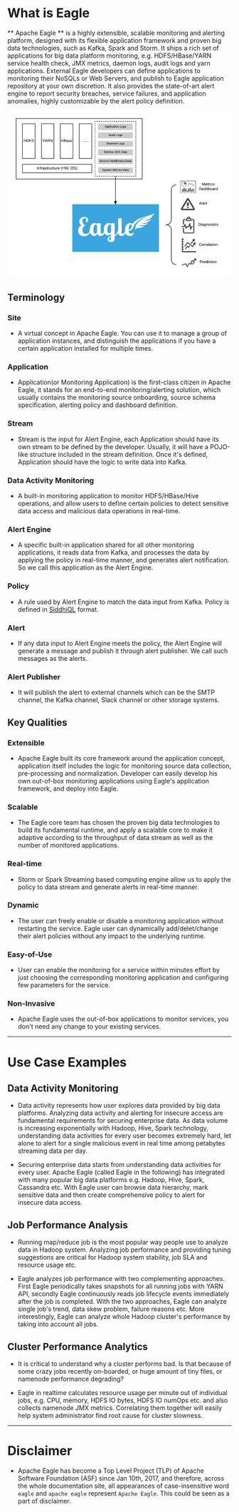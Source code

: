 <!--
{% comment %}
Licensed to the Apache Software Foundation (ASF) under one or more
contributor license agreements.  See the NOTICE file distributed with
this work for additional information regarding copyright ownership.
The ASF licenses this file to you under the Apache License, Version 2.0
(the "License"); you may not use this file except in compliance with
the License.  You may obtain a copy of the License at

http://www.apache.org/licenses/LICENSE-2.0

Unless required by applicable law or agreed to in writing, software
distributed under the License is distributed on an "AS IS" BASIS,
WITHOUT WARRANTIES OR CONDITIONS OF ANY KIND, either express or implied.
See the License for the specific language governing permissions and
limitations under the License.
{% endcomment %}
-->

# What is Eagle

** Apache Eagle ** is a highly extensible, scalable monitoring and
 alerting platform, designed with its flexible application framework and proven big data technologies, such as Kafka, Spark and Storm. It ships a rich set of applications for big data platform monitoring, e.g. HDFS/HBase/YARN service health check, JMX metrics, daemon logs, audit logs and yarn applications. External Eagle developers can define applications to monitoring their NoSQLs or Web Servers, and publish to Eagle application repository at your own discretion. It also provides the state-of-art alert engine to report security breaches, service failures, and application anomalies, highly customizable by the alert policy definition. 

![overview](include/images/overview.png)

## Terminology

### Site

* A virtual concept in Apache Eagle. You can use it to manage a group of application instances, and distinguish the applications if you have a certain application installed for multiple times.

### Application

* Application(or Monitoring Application) is the first-class citizen in Apache Eagle, 
it stands for an end-to-end monitoring/alerting solution,
 which usually contains the 
 monitoring source onboarding, source schema specification, alerting policy and dashboard definition.

### Stream

* Stream is the input for Alert Engine, each Application should have its own stream to be defined 
by the developer. Usually, it will have a POJO-like structure included in the stream definition.
 Once it's defined, Application should have the logic to write data into Kafka.

### Data Activity Monitoring

* A built-in monitoring application to monitor HDFS/HBase/Hive operations, and allow users to define certain policies to detect sensitive data access and malicious data operations in real-time.

### Alert Engine

* A specific built-in application shared for all other monitoring applications, it reads data from Kafka, and processes the data by applying the policy in real-time manner, and generates alert notification. So we call this application as the Alert Engine.

### Policy

* A rule used by Alert Engine to match the data input from Kafka. Policy is defined in [SiddhiQL](https://docs.wso2.com/display/CEP300/Siddhi+Language+Specification) format.

### Alert 

* If any data input to Alert Engine meets the policy, the Alert Engine will generate a message and publish it through alert publisher. We call such messages as the alerts.

### Alert Publisher

* It will publish the alert to external channels which can be the SMTP channel, the Kafka channel, Slack channel or other storage systems.

## Key Qualities

### Extensible

* Apache Eagle built its core framework around the application concept, application itself includes the logic for monitoring source data collection, pre-processing and normalization. Developer can easily develop his own out-of-box monitoring applications using Eagle's application framework, and deploy into Eagle.

### Scalable

* The Eagle core team has chosen the proven big data technologies to build its fundamental runtime, and apply a scalable core to make it adaptive according to the throughput of data stream as well as the number of monitored applications.

### Real-time

* Storm or Spark Streaming based computing engine allow us to apply the policy to data stream and generate alerts in real-time manner.

### Dynamic

* The user can freely enable or disable a monitoring application without restarting the service. Eagle user can dynamically add/delet/change their alert policies without any impact to the underlying runtime.

### Easy-of-Use

* User can enable the monitoring for a service within minutes effort by just choosing the corresponding monitoring application and configuring few parameters for the service.

### Non-Invasive

* Apache Eagle uses the out-of-box applications to monitor services, you don't need any change to your existing services.

---

# Use Case Examples

## Data Activity Monitoring

* Data activity represents how user explores data provided by big data platforms. Analyzing data activity and alerting for insecure access are fundamental requirements for securing enterprise data. As data volume is increasing exponentially with Hadoop, Hive, Spark technology, understanding data activities for every user becomes extremely hard, let alone to alert for a single malicious event in real time among petabytes streaming data per day.

* Securing enterprise data starts from understanding data activities for every user. Apache Eagle (called Eagle in the following) has integrated with many popular big data platforms e.g. Hadoop, Hive, Spark, Cassandra etc. With Eagle user can browse data hierarchy, mark sensitive data and then create comprehensive policy to alert for insecure data access.

## Job Performance Analysis

* Running map/reduce job is the most popular way people use to analyze data in Hadoop system. Analyzing job performance and providing tuning suggestions are critical for Hadoop system stability, job SLA and resource usage etc.

* Eagle analyzes job performance with two complementing approaches. First Eagle periodically takes snapshots for all running jobs with YARN API, secondly Eagle continuously reads job lifecycle events immediately after the job is completed. With the two approaches, Eagle can analyze single job's trend, data skew problem, failure reasons etc. More interestingly, Eagle can analyze whole Hadoop cluster's performance by taking into account all jobs.

## Cluster Performance Analytics

* It is critical to understand why a cluster performs bad. Is that because of some crazy jobs recently on-boarded, or huge amount of tiny files, or namenode performance degrading?

* Eagle in realtime calculates resource usage per minute out of individual jobs, e.g. CPU, memory, HDFS IO bytes, HDFS IO numOps etc. and also collects namenode JMX metrics. Correlating them together will easily help system administrator find root cause for cluster slowness.

---

# Disclaimer

* Apache Eagle has become a Top Level Project (TLP) of Apache Software Foundation (ASF) since Jan 10th, 2017, and therefore, across the whole documentation site, all appearances of case-insensitive word `eagle` and `apache eagle` represent `Apache Eagle`. This could be seen as a part of disclaimer.